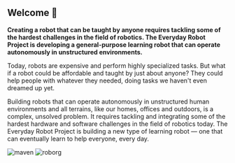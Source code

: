 ## Welcome 👋

**Creating a robot that can be taught by anyone requires tackling some of the hardest challenges in the field of robotics. The Everyday Robot Project is developing a general-purpose learning robot that can operate autonomously in unstructured environments.**

Today, robots are expensive and perform highly specialized tasks. But what if a robot could be affordable and taught by just about anyone? They could help people with whatever they needed, doing tasks we haven't even dreamed up yet.

Building robots that can operate autonomously in unstructured human environments and all terrains, like our homes, offices and outdoors, is a complex, unsolved problem. It requires tackling and integrating some of the hardest hardware and software challenges in the field of robotics today. The Everyday Robot Project is building a new type of learning robot — one that can eventually learn to help everyone, every day.


![maven](https://user-images.githubusercontent.com/37585803/138089285-2525ad95-5009-4c6b-a2a0-a75226228fc9.png)
![roborg](https://user-images.githubusercontent.com/37585803/138089639-ac81b684-69de-4b14-be1f-0f96d1dc6d4d.png)


<!--

**Here are some ideas to get you started:**

🙋‍♀️ A short introduction - what is your organization all about?
🌈 Contribution guidelines - how can the community get involved?
👩‍💻 Useful resources - where can the community find your docs? Is there anything else the community should know?
🍿 Fun facts - what does your team eat for breakfast?
🧙 Remember, you can do mighty things with the power of [Markdown](https://guides.github.com/features/mastering-markdown/)
-->
